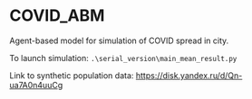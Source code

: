 # COVID_ABM
Agent-based model for simulation of COVID spread in city.

To launch simulation: `.\serial_version\main_mean_result.py`

Link to synthetic population data: https://disk.yandex.ru/d/Qn-ua7A0n4uuCg